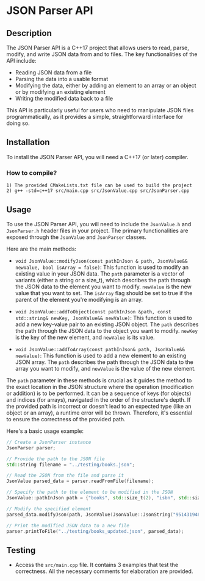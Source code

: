 # JSON Parser API

## Description

The JSON Parser API is a C++17 project that allows users to read, parse, modify, and write JSON data from and to files. The key functionalities of the API include:

- Reading JSON data from a file
- Parsing the data into a usable format
- Modifying the data, either by adding an element to an array or an object or by modifying an existing element
- Writing the modified data back to a file

This API is particularly useful for users who need to manipulate JSON files programmatically, as it provides a simple, straightforward interface for doing so.

## Installation

To install the JSON Parser API, you will need a C++17 (or later) compiler. 

### How to compile?

    1) The provided CMakeLists.txt file can be used to build the project
    2) g++ -std=c++17 src/main.cpp src/JsonValue.cpp src/JsonParser.cpp

## Usage

To use the JSON Parser API, you will need to include the `JsonValue.h` and `JsonParser.h` header files in your project. The primary functionalities are exposed through the `JsonValue` and `JsonParser` classes.

Here are the main methods:

- `void JsonValue::modifyJson(const pathInJson & path, JsonValue&& newValue, bool isArray = false)`: This function is used to modify an existing value in your JSON data. The `path` parameter is a vector of variants (either a string or a size_t), which describes the path through the JSON data to the element you want to modify. `newValue` is the new value that you want to set. The `isArray` flag should be set to true if the parent of the element you're modifying is an array.


- `void JsonValue::addToObject(const pathInJson &path, const std::string& newKey, JsonValue&& newValue)`: This function is used to add a new key-value pair to an existing JSON object. The `path` describes the path through the JSON data to the object you want to modify. `newKey` is the key of the new element, and `newValue` is its value.


- `void JsonValue::addToArray(const pathInJson& path, JsonValue&& newValue)`: This function is used to add a new element to an existing JSON array. The `path` describes the path through the JSON data to the array you want to modify, and `newValue` is the value of the new element.

The `path` parameter in these methods is crucial as it guides the method to the exact location in the JSON structure where the operation (modification or addition) is to be performed. It can be a sequence of keys (for objects) and indices (for arrays), navigated in the order of the structure's depth. If the provided path is incorrect or doesn't lead to an expected type (like an object or an array), a runtime error will be thrown. Therefore, it's essential to ensure the correctness of the provided path.

Here's a basic usage example:

```cpp
// Create a JsonParser instance
JsonParser parser;

// Provide the path to the JSON file
std::string filename = "../testing/books.json";

// Read the JSON from the file and parse it
JsonValue parsed_data = parser.readFromFile(filename);

// Specify the path to the element to be modified in the JSON
JsonValue::pathInJson path = {"books", std::size_t(2), "isbn", std::size_t(0) };

// Modify the specified element
parsed_data.modifyJson(path, JsonValue(JsonValue::JsonString("95143194800")), true);

// Print the modified JSON data to a new file
parser.printToFile("../testing/books_updated.json", parsed_data);
```

## Testing

- Access the `src/main.cpp` file. It contains 3 examples that test the correctness. All the necessary comments for elaboration are provided.